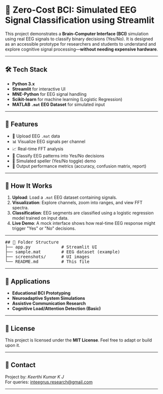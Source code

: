 # 🧠 Zero-Cost BCI: Simulated EEG Signal Classification using Streamlit

This project demonstrates a **Brain-Computer Interface (BCI)** simulation using real EEG signals to classify binary decisions (Yes/No). It is designed as an accessible prototype for researchers and students to understand and explore cognitive signal processing—**without needing expensive hardware**.

---

## 🛠️ Tech Stack
- **Python 3.x**
- **Streamlit** for interactive UI
- **MNE-Python** for EEG signal handling
- **Scikit-learn** for machine learning (Logistic Regression)
- **MATLAB `.mat` EEG Dataset** for simulated input

---

## 🚀 Features
- 📁 Upload EEG `.mat` data
- 📊 Visualize EEG signals per channel
- 📈 Real-time FFT analysis
- 🧠 Classify EEG patterns into Yes/No decisions
- 🔄 Simulated speller (Yes/No toggle) demo
- 💬 Output performance metrics (accuracy, confusion matrix, report)

---

## 🧪 How It Works
1. **Upload**: Load a `.mat` EEG dataset containing signals.
2. **Visualization**: Explore channels, zoom into ranges, and view FFT spectra.
3. **Classification**: EEG segments are classified using a logistic regression model trained on input data.
4. **Live Demo**: A mock interface shows how real-time EEG response might trigger "Yes" or "No" decisions.

---

<pre>
## 📂 Folder Structure
├── app.py            # Streamlit UI
├── sample.mat        # EEG dataset (example)
├── screenshots/      # UI images
└── README.md         # This file
</pre>
---

## 📌 Applications
- **Educational BCI Prototyping**
- **Neuroadaptive System Simulations**
- **Assistive Communication Research**
- **Cognitive Load/Attention Detection (Basic)**

---

## 📄 License
This project is licensed under the **MIT License**. Feel free to adapt or build upon it.

---

## 🙋 Contact
Project by: *Keerthi Kumar K J*  
For queries: inteegrus.research@gmail.com

---
